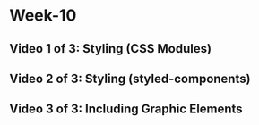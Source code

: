 # Week-10

## Video 1 of 3: Styling (CSS Modules)

## Video 2 of 3: Styling (styled-components)

## Video 3 of 3: Including Graphic Elements
